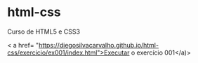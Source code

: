 # html-css
 Curso de HTML5 e CSS3

< a href= "https://diegosilvacarvalho.github.io/html-css/exercicio/ex001/index.html">Executar o exercício 001</a)>